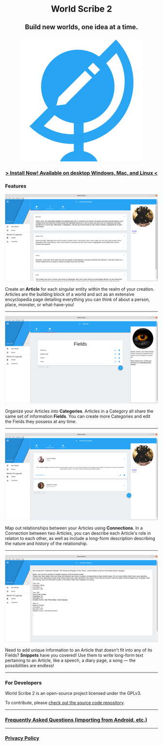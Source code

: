 <h1 align="center">World Scribe 2</h1>

<h2 align="center">Build new worlds, one idea at a time.</h2>

<h2 align="center"><img src="./images/logo.png" /></h2>

<h3 align="center"><a href="https://github.com/averi-studios/world-scribe-2-desktop/blob/master/docs/installation.md"><b>> Install Now! Available on desktop Windows, Mac, and Linux <</b></a></h3>

### Features

![Article - Fields Page](./screenshots/1_article_fields_page.png)

Create an **Article** for each singular entity within the realm of your creation. Articles are the building block of a world and act as an extensive encyclopedia page detailing everything you can think of about a person, place, monster, or what-have-you!

***

![Category - Fields Page](./screenshots/2_category_fields_page.png)

Organize your Articles into **Categories**. Articles in a Category all share the same set of information **Fields**. You can create more Categories and edit the Fields they possess at any time.

***

![Article - Connections Page](./screenshots/3_article_connections_page.png)

Map out relationships between your Articles using **Connections**. In a Connection between two Articles, you can describe each Article's role in relaton to each other, as well as include a long-form description describing the nature and history of the relationship.

***

![Snippet Page](./screenshots/4_snippet_page.png)

Need to add unique information to an Article that doesn't fit into any of its Fields? **Snippets** have you covered! Use them to write long-form text pertaining to an Article, like a speech, a diary page, a song — the possibilities are endless!

***

### For Developers

World Scribe 2 is an open-source project licensed under the GPLv3.

To contribute, please [check out the source code repository](https://github.com/averi-studios/world-scribe-2-desktop).

***

### [Frequently Asked Questions (importing from Android, etc.)](https://github.com/averi-studios/world-scribe-2-desktop/blob/master/faq.md)

***

### [Privacy Policy](https://github.com/averi-studios/world-scribe-2-desktop/blob/master/terms.md)

